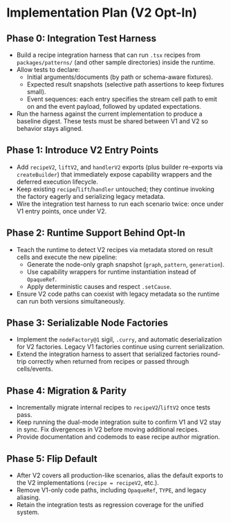 # Implementation Plan (V2 Opt-In)

## Phase 0: Integration Test Harness

- Build a recipe integration harness that can run `.tsx` recipes from
  `packages/patterns/` (and other sample directories) inside the runtime.
- Allow tests to declare:
  - Initial arguments/documents (by path or schema-aware fixtures).
  - Expected result snapshots (selective path assertions to keep fixtures small).
  - Event sequences: each entry specifies the stream cell path to emit on and
    the event payload, followed by updated expectations.
- Run the harness against the current implementation to produce a baseline
  digest. These tests must be shared between V1 and V2 so behavior stays aligned.

## Phase 1: Introduce V2 Entry Points

- Add `recipeV2`, `liftV2`, and `handlerV2` exports (plus builder re-exports via
  `createBuilder`) that immediately expose capability wrappers and the deferred
  execution lifecycle.
- Keep existing `recipe`/`lift`/`handler` untouched; they continue invoking the
  factory eagerly and serializing legacy metadata.
- Wire the integration test harness to run each scenario twice: once under V1
  entry points, once under V2.

## Phase 2: Runtime Support Behind Opt-In

- Teach the runtime to detect V2 recipes via metadata stored on result cells and
  execute the new pipeline:
  - Generate the node-only graph snapshot (`graph`, `pattern`, `generation`).
  - Use capability wrappers for runtime instantiation instead of `OpaqueRef`.
  - Apply deterministic causes and respect `.setCause`.
- Ensure V2 code paths can coexist with legacy metadata so the runtime can run
  both versions simultaneously.

## Phase 3: Serializable Node Factories

- Implement the `nodeFactory@1` sigil, `.curry`, and automatic deserialization
  for V2 factories. Legacy V1 factories continue using current serialization.
- Extend the integration harness to assert that serialized factories round-trip
  correctly when returned from recipes or passed through cells/events.

## Phase 4: Migration & Parity

- Incrementally migrate internal recipes to `recipeV2`/`liftV2` once tests pass.
- Keep running the dual-mode integration suite to confirm V1 and V2 stay in
  sync. Fix divergences in V2 before moving additional recipes.
- Provide documentation and codemods to ease recipe author migration.

## Phase 5: Flip Default

- After V2 covers all production-like scenarios, alias the default exports to
  the V2 implementations (`recipe = recipeV2`, etc.).
- Remove V1-only code paths, including `OpaqueRef`, `TYPE`, and legacy aliasing.
- Retain the integration tests as regression coverage for the unified system.

